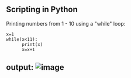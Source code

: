 Scripting in Python
---
Printing numbers from 1 - 10 using a "while" loop:
```
x=1
while(x<11):
      print(x)
      x=x+1
```

output:
![image](https://user-images.githubusercontent.com/124895858/220121086-8b931e65-f73f-43ae-bdfb-12ef40cb9cd0.png)
---
